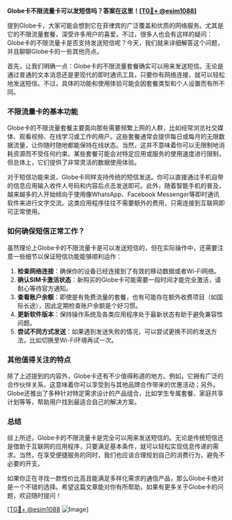 **Globe卡不限流量卡可以发短信吗？答案在这里！[[TG💪+ @esim1088](https://t.me/s/esim1088)]**

提到Globe卡，大家可能会想到它在菲律宾的广泛覆盖和优质的网络服务。尤其是它的不限流量套餐，深受许多用户的喜爱。不过，很多人也会有这样的疑问：Globe卡的不限流量卡是否支持发送短信呢？今天，我们就来详细解答这个问题，并且聊聊Globe卡的一些其他亮点。

首先，让我们明确一点：Globe卡的不限流量套餐确实可以用来发送短信。无论是通过普通的文本消息还是更现代的即时通讯工具，只要你有网络连接，就可以轻松地发送短信。不过，具体的功能和使用体验可能会因套餐类型和个人设置而有所不同。

### 不限流量卡的基本功能

Globe卡的不限流量套餐主要面向那些需要频繁上网的人群，比如经常浏览社交媒体、观看视频、在线学习或工作的用户。这些套餐通常会提供每日或每月的无限数据流量，让你随时随地都能保持在线状态。当然，这并不意味着你可以无限制地消耗资源而不受任何约束。某些套餐可能会对特定应用或服务的使用速度进行限制，但总体上，它们提供了非常灵活的数据使用体验。

对于短信功能来说，Globe卡同样支持传统的短信发送。你可以直接通过手机自带的信息应用输入收件人号码和内容后点击发送即可。此外，随着智能手机的普及，越来越多的人开始倾向于使用像WhatsApp、Facebook Messenger等即时通讯软件来进行文字交流。这类应用程序往往不需要额外的费用，只需连接到互联网即可正常使用。

### 如何确保短信正常工作？

虽然理论上Globe卡的不限流量卡是可以发送短信的，但在实际操作中，还需要注意一些细节以保证短信功能能够顺利运作：

1. **检查网络连接**：确保你的设备已经连接到了有效的移动数据或者Wi-Fi网络。
2. **确认SIM卡激活状态**：新购买的Globe卡可能需要一段时间才能完全激活，请耐心等待官方通知。
3. **查看账户余额**：即使是有免费流量的套餐，也有可能存在额外收费项目（如国际长途），因此定期检查账户余额是个好习惯。
4. **更新软件版本**：保持操作系统及各类应用程序处于最新状态有助于避免兼容性问题。
5. **尝试不同方式发送**：如果遇到发送失败的情况，可以尝试更换不同的发送方法，比如切换至Wi-Fi环境再试一次。

### 其他值得关注的特点

除了上述提到的内容外，Globe卡还有不少值得称道的地方。例如，它拥有广泛的合作伙伴关系，这意味着你可以享受到与其他品牌合作带来的优惠活动；另外，Globe还推出了多种针对特定需求设计的产品组合，比如学生专属套餐、家庭共享计划等等，帮助用户找到最适合自己的解决方案。

### 总结

综上所述，Globe卡的不限流量卡是完全可以用来发送短信的。无论是传统短信还是借助于互联网的应用程序，只要满足基本条件，就可以轻松实现信息传递的需求。当然，在享受便捷服务的同时，我们也应该合理规划自己的消费行为，避免不必要的开支。

如果你正在寻找一款性价比高且能满足多样化需求的通信产品，那么Globe卡绝对是一个不错的选择。希望这篇文章能对你有所帮助，如果有更多关于Globe卡的问题，欢迎随时提问！

[[TG💪+ @esim1088](https://t.me/s/esim1088) ![Image](https://i.postimg.cc/4NQfJmqS/Snipaste-2025-05-13-00-14-12.png)]